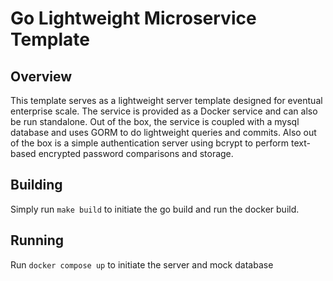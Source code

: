 # Go Lightweight Microservice Template

## Overview

This template serves as a lightweight server template designed for eventual enterprise scale.
The service is provided as a Docker service and can also be run standalone.  Out of the box,
the service is coupled with a mysql database and uses GORM to do lightweight queries and commits.
Also out of the box is a simple authentication server using bcrypt to perform text-based encrypted
password comparisons and storage.

## Building

Simply run `make build` to initiate the go build and run the docker build.

## Running

Run `docker compose up` to initiate the server and mock database
